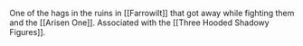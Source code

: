 One of the hags in the ruins in [[Farrowilt]] that got away while fighting them and the [[Arisen One]]. Associated with the [[Three Hooded Shadowy Figures]].